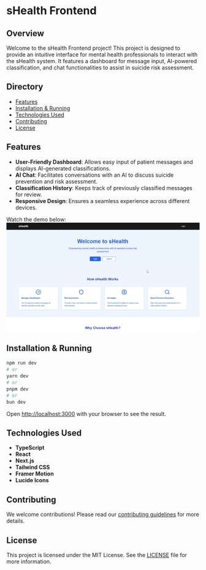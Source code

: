 # sHealth Frontend

## Overview

Welcome to the sHealth Frontend project! This project is designed to provide an intuitive interface for mental health professionals to interact with the sHealth system. It features a dashboard for message input, AI-powered classification, and chat functionalities to assist in suicide risk assessment.

## Directory

- [Features](#features)
- [Installation & Running](#installation--running)
- [Technologies Used](#technologies-used)
- [Contributing](#contributing)
- [License](#license)

## Features

- **User-Friendly Dashboard**: Allows easy input of patient messages and displays AI-generated classifications.
- **AI Chat**: Facilitates conversations with an AI to discuss suicide prevention and risk assessment.
- **Classification History**: Keeps track of previously classified messages for review.
- **Responsive Design**: Ensures a seamless experience across different devices.

Watch the demo below:
[![Watch the demo](readme-images/homepage.png)](https://drive.google.com/file/d/1NBvcfwC6Wu7oHaS7yORaTk3bm55qb1s3/view?usp=sharing)



## Installation & Running

```bash
npm run dev
# or
yarn dev
# or
pnpm dev
# or
bun dev
```

Open [http://localhost:3000](http://localhost:3000) with your browser to see the result.

## Technologies Used

- **TypeScript**
- **React**
- **Next.js**
- **Tailwind CSS**
- **Framer Motion**
- **Lucide Icons**

## Contributing

We welcome contributions! Please read our [contributing guidelines](CONTRIBUTING.md) for more details.

## License

This project is licensed under the MIT License. See the [LICENSE](LICENSE) file for more information.
